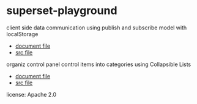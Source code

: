 # superset-playground

client side data communication using publish and subscribe model with localStorage
* [document file](/docs/pubsub.md)
* [src file](/src/pubsub/pubsub.js)

organiz control panel control items into categories using Collapsible Lists
* [document file](/docs/list.md)
* [src file](/src/ControlPanelsContainer.jsx)

license: Apache 2.0
